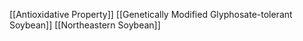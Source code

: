 [[Antioxidative Property]]
[[Genetically Modified Glyphosate-tolerant Soybean]]
[[Northeastern Soybean]]
